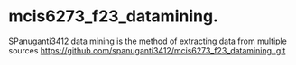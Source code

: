 # mcis6273_f23_datamining.
SPanuganti3412
data mining is the method of extracting data from multiple sources
https://github.com/spanuganti3412/mcis6273_f23_datamining..git
